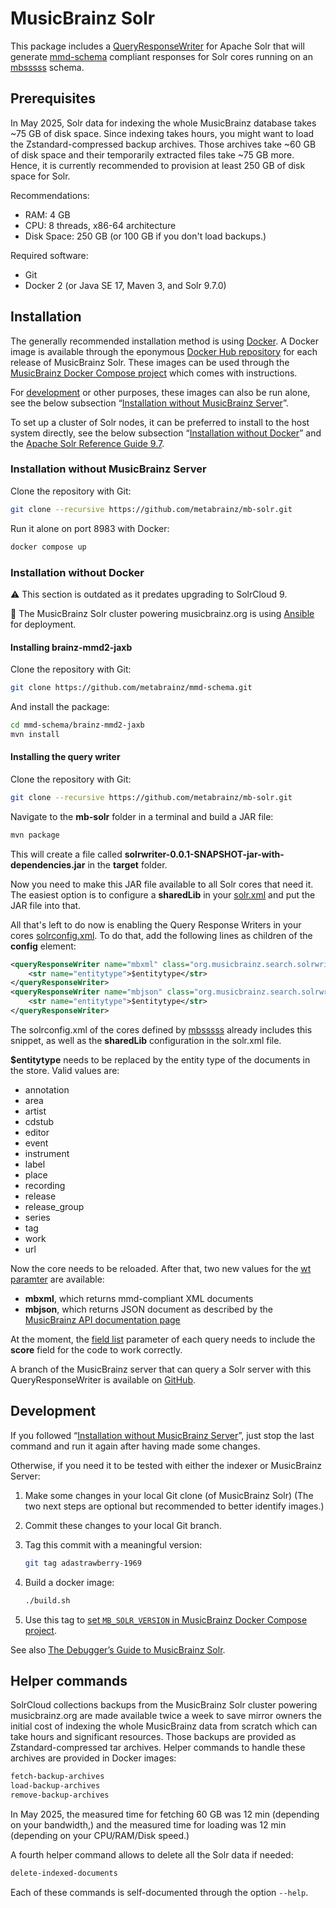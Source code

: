 # MusicBrainz Solr

This package includes a
[QueryResponseWriter](https://solr.apache.org/guide/solr/9_7/query-guide/response-writers.html)
for Apache Solr that will generate
[mmd-schema](https://github.com/metabrainz/mmd-schema) compliant responses
for Solr cores running on an [mbsssss](https://github.com/metabrainz/mbsssss) schema.

## Prerequisites

In May 2025, Solr data for indexing the whole MusicBrainz database takes ~75 GB of disk space.
Since indexing takes hours, you might want to load the Zstandard-compressed backup archives.
Those archives take ~60 GB of disk space and their temporarily extracted files take ~75 GB more.
Hence, it is currently recommended to provision at least 250 GB of disk space for Solr.

Recommendations:
* RAM: 4 GB
* CPU: 8 threads, x86-64 architecture
* Disk Space: 250 GB (or 100 GB if you don't load backups.)

Required software:
* Git
* Docker 2
  (or Java SE 17, Maven 3, and Solr 9.7.0)

## Installation

The generally recommended installation method is using [Docker](https://docs.docker.com).
A Docker image is available through the eponymous [Docker Hub repository](https://hub.docker.com/r/metabrainz/mb-solr) for each release of MusicBrainz Solr.
These images can be used through the [MusicBrainz Docker Compose project](https://github.com/metabrainz/musicbrainz-docker) which comes with instructions.

For [development](#development) or other purposes, these images can also be run alone, see the below subsection “[Installation without MusicBrainz Server](#installation-without-musicbrainz-server)”.

To set up a cluster of Solr nodes, it can be preferred to install to the host system directly, see the below subsection “[Installation without Docker](#installation-without-docker)” and the [Apache Solr Reference Guide 9.7](https://solr.apache.org/guide/solr/9_7/).

### Installation without MusicBrainz Server

Clone the repository with Git:

```bash
git clone --recursive https://github.com/metabrainz/mb-solr.git
```

Run it alone on port 8983 with Docker:

```bash
docker compose up
```

### Installation without Docker

:warning: This section is outdated as it predates upgrading to SolrCloud 9.

:newspaper: The MusicBrainz Solr cluster powering musicbrainz.org is using [Ansible](https://docs.ansible.com/) for deployment.

#### Installing brainz-mmd2-jaxb

Clone the repository with Git:

```bash
git clone https://github.com/metabrainz/mmd-schema.git
```

And install the package:

```bash
cd mmd-schema/brainz-mmd2-jaxb
mvn install
```

#### Installing the query writer

Clone the repository with Git:

```bash
git clone --recursive https://github.com/metabrainz/mb-solr.git
```

Navigate to the **mb-solr** folder in a terminal and build a JAR
file:

```bash
mvn package
```

This will create a file called
**solrwriter-0.0.1-SNAPSHOT-jar-with-dependencies.jar** in the **target** folder.

Now you need to make this JAR file available to all Solr cores that need it.
The easiest option is to configure a **sharedLib** in your
[solr.xml](https://solr.apache.org/guide/solr/9_7/configuration-guide/configuring-solr-xml.html)
and put the JAR file into that.

All that's left to do now is enabling the Query Response Writers in your cores
[solrconfig.xml](https://solr.apache.org/guide/solr/9_7/configuration-guide/configuring-solrconfig-xml.html).
To do that, add the following lines as children of the **config** element:

```xml
<queryResponseWriter name="mbxml" class="org.musicbrainz.search.solrwriter.MBXMLWriter">
    <str name="entitytype">$entitytype</str>
</queryResponseWriter>
<queryResponseWriter name="mbjson" class="org.musicbrainz.search.solrwriter.MBJSONWriter">
    <str name="entitytype">$entitytype</str>
</queryResponseWriter>
```

The solrconfig.xml of the cores defined by
[mbsssss](https://github.com/metabrainz/mbsssss) already includes this snippet, as
well as the **sharedLib** configuration in the solr.xml file.

**$entitytype** needs to be replaced by the entity type of the documents in the store.
Valid values are:

- annotation
- area
- artist
- cdstub
- editor
- event
- instrument
- label
- place
- recording
- release
- release_group
- series
- tag
- work
- url

Now the core needs to be reloaded.
After that, two new values for the
[wt paramter](https://solr.apache.org/guide/solr/9_7/query-guide/common-query-parameters.html#wt-parameter)
are available:

- **mbxml**, which returns mmd-compliant XML documents
- **mbjson**, which returns JSON document as described by the
  [MusicBrainz API documentation page](https://musicbrainz.org/doc/MusicBrainz_API)

At the moment, the
[field list](https://solr.apache.org/guide/solr/9_7/query-guide/common-query-parameters.html#fl-field-list-parameter)
parameter of each query needs to include the **score** field for the code to
work correctly.

A branch of the MusicBrainz server that can query a Solr server with this
QueryResponseWriter is available on
[GitHub](https://github.com/mineo/musicbrainz-server/tree/solr-search).

## Development

If you followed “[Installation without MusicBrainz Server](#installation-without-musicbrainz-server)”,
just stop the last command and run it again after having made some changes.

Otherwise, if you need it to be tested with either the indexer or MusicBrainz Server:

1. Make some changes in your local Git clone (of MusicBrainz Solr)
   (The two next steps are optional but recommended to better identify images.)
2. Commit these changes to your local Git branch.
3. Tag this commit with a meaningful version:

   ```bash
   git tag adastrawberry-1969
   ```

4. Build a docker image:

   ```bash
   ./build.sh
   ```

5. Use this tag to [set `MB_SOLR_VERSION` in MusicBrainz Docker Compose project](https://github.com/metabrainz/musicbrainz-docker?tab=readme-ov-file#local-development-of-musicbrainz-solr).

See also [The Debugger’s Guide to MusicBrainz Solr](HACKING.md).

## Helper commands

SolrCloud collections backups from the MusicBrainz Solr cluster
powering musicbrainz.org are made available twice a week to save
mirror owners the initial cost of indexing the whole MusicBrainz data
from scratch which can take hours and significant resources.
Those backups are provided as Zstandard-compressed tar archives.
Helper commands to handle these archives are provided in Docker images:

```bash
fetch-backup-archives
load-backup-archives
remove-backup-archives
```

In May 2025, the measured time for fetching 60 GB was 12 min (depending on your bandwidth,)
and the measured time for loading was 12 min (depending on your CPU/RAM/Disk speed.)

A fourth helper command allows to delete all the Solr data if needed:

```bash
delete-indexed-documents
```

Each of these commands is self-documented through the option `--help`.

